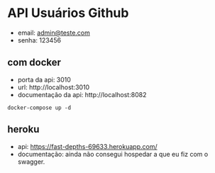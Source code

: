 # API Usuários Github

  
- email: admin@teste.com
- senha: 123456


## com docker

- porta da api: 3010
- url: http://localhost:3010
- documentação da api: http://localhost:8082

```
docker-compose up -d
```

## heroku

- api: https://fast-depths-69633.herokuapp.com/
- documentação: ainda não consegui hospedar a que eu fiz com o swagger.